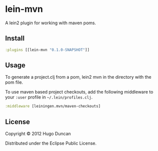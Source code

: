 # lein-mvn

A lein2 plugin for working with maven poms.

## Install

```clojure
:plugins [[lein-mvn "0.1.0-SNAPSHOT"]]
```
## Usage

To generate a project.clj from a pom, lein2 mvn in the directory with the pom
file.

To use maven based project checkouts, add the following middleware to your
`:user` profile in `~/.lein/profiles.clj`.

```clojure
:middleware [leiningen.mvn/maven-checkouts]
```

## License

Copyright © 2012 Hugo Duncan

Distributed under the Eclipse Public License.
